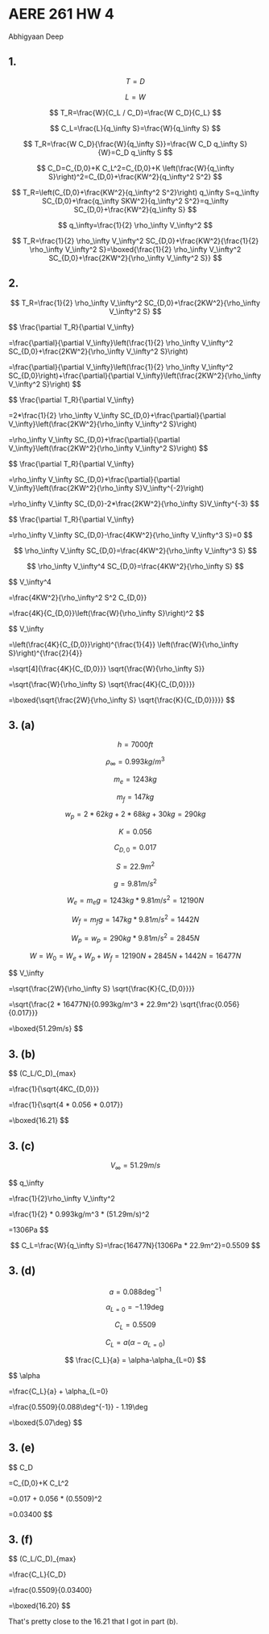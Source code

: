 # AERE 261 HW 4

Abhigyaan Deep

## 1.

$$
T=D
$$

$$
L=W
$$

$$
T_R=\frac{W}{C_L / C_D}=\frac{W C_D}{C_L}
$$

$$
C_L=\frac{L}{q_\infty S}=\frac{W}{q_\infty S}
$$

$$
T_R=\frac{W C_D}{\frac{W}{q_\infty S}}=\frac{W C_D q_\infty S}{W}=C_D q_\infty S
$$

$$
C_D=C_{D,0}+K C_L^2=C_{D,0}+K \left(\frac{W}{q_\infty S}\right)^2=C_{D,0}+\frac{KW^2}{q_\infty^2 S^2}
$$

$$
T_R=\left(C_{D,0}+\frac{KW^2}{q_\infty^2 S^2}\right) q_\infty S=q_\infty SC_{D,0}+\frac{q_\infty SKW^2}{q_\infty^2 S^2}=q_\infty SC_{D,0}+\frac{KW^2}{q_\infty S}
$$

$$
q_\infty=\frac{1}{2} \rho_\infty V_\infty^2
$$

$$
T_R=\frac{1}{2} \rho_\infty V_\infty^2 SC_{D,0}+\frac{KW^2}{\frac{1}{2} \rho_\infty V_\infty^2 S}=\boxed{\frac{1}{2} \rho_\infty V_\infty^2 SC_{D,0}+\frac{2KW^2}{\rho_\infty V_\infty^2 S}}
$$

## 2.

$$
T_R=\frac{1}{2} \rho_\infty V_\infty^2 SC_{D,0}+\frac{2KW^2}{\rho_\infty V_\infty^2 S}
$$

$$
\frac{\partial T_R}{\partial V_\infty}

=\frac{\partial}{\partial V_\infty}\left(\frac{1}{2} \rho_\infty V_\infty^2 SC_{D,0}+\frac{2KW^2}{\rho_\infty V_\infty^2 S}\right)

=\frac{\partial}{\partial V_\infty}\left(\frac{1}{2} \rho_\infty V_\infty^2 SC_{D,0}\right)+\frac{\partial}{\partial V_\infty}\left(\frac{2KW^2}{\rho_\infty V_\infty^2 S}\right)
$$

$$
\frac{\partial T_R}{\partial V_\infty}

=2*\frac{1}{2} \rho_\infty V_\infty SC_{D,0}+\frac{\partial}{\partial V_\infty}\left(\frac{2KW^2}{\rho_\infty V_\infty^2 S}\right)

=\rho_\infty V_\infty SC_{D,0}+\frac{\partial}{\partial V_\infty}\left(\frac{2KW^2}{\rho_\infty V_\infty^2 S}\right)
$$

$$
\frac{\partial T_R}{\partial V_\infty}

=\rho_\infty V_\infty SC_{D,0}+\frac{\partial}{\partial V_\infty}\left(\frac{2KW^2}{\rho_\infty S}V_\infty^{-2}\right)

=\rho_\infty V_\infty SC_{D,0}-2*\frac{2KW^2}{\rho_\infty S}V_\infty^{-3}
$$

$$
\frac{\partial T_R}{\partial V_\infty}

=\rho_\infty V_\infty SC_{D,0}-\frac{4KW^2}{\rho_\infty V_\infty^3 S}=0
$$

$$
\rho_\infty V_\infty SC_{D,0}=\frac{4KW^2}{\rho_\infty V_\infty^3 S}
$$

$$
\rho_\infty V_\infty^4 SC_{D,0}=\frac{4KW^2}{\rho_\infty S}
$$

$$
V_\infty^4

=\frac{4KW^2}{\rho_\infty^2 S^2 C_{D,0}}

=\frac{4K}{C_{D,0}}\left(\frac{W}{\rho_\infty S}\right)^2
$$

$$
V_\infty

=\left(\frac{4K}{C_{D,0}}\right)^{\frac{1}{4}} \left(\frac{W}{\rho_\infty S}\right)^{\frac{2}{4}}

=\sqrt[4]{\frac{4K}{C_{D,0}}} \sqrt{\frac{W}{\rho_\infty S}}

=\sqrt{\frac{W}{\rho_\infty S} \sqrt{\frac{4K}{C_{D,0}}}}

=\boxed{\sqrt{\frac{2W}{\rho_\infty S} \sqrt{\frac{K}{C_{D,0}}}}}
$$

## 3. (a)

$$
h=7000ft
$$

$$
\rho_\infty=0.993kg/m^3
$$

$$
m_e=1243kg
$$

$$
m_f=147kg
$$

$$
w_p=2*62kg+2*68kg+30kg=290kg
$$

$$
K=0.056
$$

$$
C_{D,0}=0.017
$$

$$
S=22.9m^2
$$

$$
g=9.81m/s^2
$$

$$
W_e=m_eg=1243kg*9.81m/s^2=12190N
$$

$$
W_f=m_fg=147kg*9.81m/s^2=1442N
$$

$$
W_p=w_p=290kg*9.81m/s^2=2845N
$$

$$
W=W_0=W_e+W_p+W_f=12190N+2845N+1442N=16477N
$$

$$
V_\infty

=\sqrt{\frac{2W}{\rho_\infty S} \sqrt{\frac{K}{C_{D,0}}}}

=\sqrt{\frac{2 * 16477N}{0.993kg/m^3 * 22.9m^2} \sqrt{\frac{0.056}{0.017}}}

=\boxed{51.29m/s}
$$

## 3. (b)

$$
(C_L/C_D)_{max}

=\frac{1}{\sqrt{4KC_{D,0}}}

=\frac{1}{\sqrt{4 * 0.056 * 0.017}}

=\boxed{16.21}
$$

## 3. (c)

$$
V_\infty=51.29m/s
$$

$$
q_\infty

=\frac{1}{2}\rho_\infty V_\infty^2

=\frac{1}{2} * 0.993kg/m^3 * (51.29m/s)^2

=1306Pa
$$

$$
C_L=\frac{W}{q_\infty S}=\frac{16477N}{1306Pa * 22.9m^2}=0.5509
$$

## 3. (d)

$$
a = 0.088\deg^{-1}
$$

$$
\alpha_{L=0}=-1.19\deg
$$

$$
C_L=0.5509
$$

$$
C_L = a(\alpha-\alpha_{L=0})
$$

$$
\frac{C_L}{a} = \alpha-\alpha_{L=0}
$$

$$
\alpha

=\frac{C_L}{a} + \alpha_{L=0}

=\frac{0.5509}{0.088\deg^{-1}} - 1.19\deg

=\boxed{5.07\deg}
$$

## 3. (e)

$$
C_D

=C_{D,0}+K C_L^2

=0.017 + 0.056 * (0.5509)^2

=0.03400
$$

## 3. (f)

$$
(C_L/C_D)_{max}

=\frac{C_L}{C_D}

=\frac{0.5509}{0.03400}

=\boxed{16.20}
$$

That's pretty close to the $16.21$ that I got in part (b).
